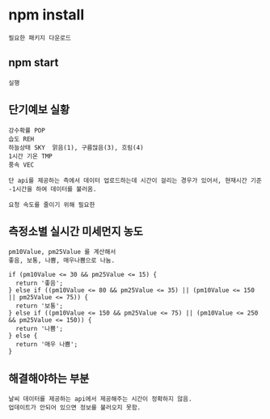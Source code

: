 # npm install

    필요한 패키지 다운로드

## npm start

    실행

## 단기예보 실황

    강수확률 POP
    습도 REH
    하늘상태 SKY  맑음(1), 구름많음(3), 흐림(4)
    1시간 기온 TMP
    풍속 VEC

    단 api를 제공하는 측에서 데이터 업로드하는데 시간이 걸리는 경우가 있어서, 현재시간 기준 -1시간을 하여 데이터를 불러옴.

    요청 속도를 줄이기 위해 필요한

## 측정소별 실시간 미세먼지 농도

    pm10Value, pm25Value 를 계산해서
    좋음, 보통, 나쁨, 매우나쁨으로 나눔.

    if (pm10Value <= 30 && pm25Value <= 15) {
      return '좋음';
    } else if ((pm10Value <= 80 && pm25Value <= 35) || (pm10Value <= 150 || pm25Value <= 75)) {
      return '보통';
    } else if ((pm10Value <= 150 && pm25Value <= 75) || (pm10Value <= 250 && pm25Value <= 150)) {
      return '나쁨';
    } else {
      return '매우 나쁨';
    }

## 해결해야하는 부분

    날씨 데이터를 제공하는 api에서 제공해주는 시간이 정확하지 않음.
    업데이트가 안되어 있으면 정보를 불러오지 못함.
